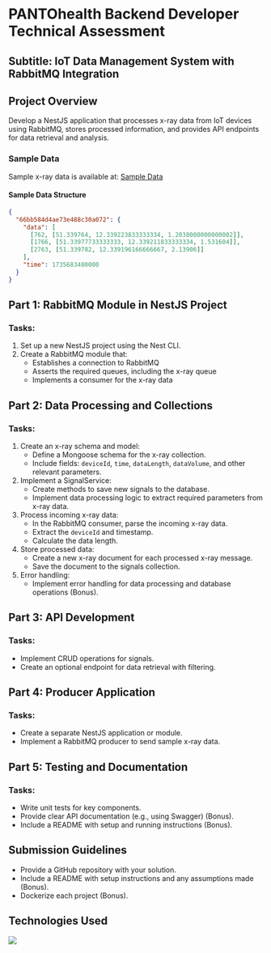 # PANTOhealth Backend Developer Technical Assessment

## Subtitle: IoT Data Management System with RabbitMQ Integration

## Project Overview

Develop a NestJS application that processes x-ray data from IoT devices using RabbitMQ, stores processed information, and provides API endpoints for data retrieval and analysis.

### Sample Data

Sample x-ray data is available at: [Sample Data](https://drive.google.com/file/d/1NTxLA_5OYx2kSnPlXkwQ2AzcLBxRlkTr/view?usp=sharing)

#### Sample Data Structure

```json
{
  "66bb584d4ae73e488c30a072": {
    "data": [
      [762, [51.339764, 12.339223833333334, 1.2038000000000002]],
      [1766, [51.33977733333333, 12.339211833333334, 1.531604]],
      [2763, [51.339782, 12.339196166666667, 2.13906]]
    ],
    "time": 1735683480000
  }
}
```

## Part 1: RabbitMQ Module in NestJS Project

### Tasks:

1. Set up a new NestJS project using the Nest CLI.
2. Create a RabbitMQ module that:
   - Establishes a connection to RabbitMQ
   - Asserts the required queues, including the x-ray queue
   - Implements a consumer for the x-ray data

## Part 2: Data Processing and Collections

### Tasks:

1. Create an x-ray schema and model:
   - Define a Mongoose schema for the x-ray collection.
   - Include fields: `deviceId`, `time`, `dataLength`, `dataVolume`, and other relevant parameters.
2. Implement a SignalService:
   - Create methods to save new signals to the database.
   - Implement data processing logic to extract required parameters from x-ray data.
3. Process incoming x-ray data:
   - In the RabbitMQ consumer, parse the incoming x-ray data.
   - Extract the `deviceId` and timestamp.
   - Calculate the data length.
4. Store processed data:
   - Create a new x-ray document for each processed x-ray message.
   - Save the document to the signals collection.
5. Error handling:
   - Implement error handling for data processing and database operations (Bonus).

## Part 3: API Development

### Tasks:

- Implement CRUD operations for signals.
- Create an optional endpoint for data retrieval with filtering.

## Part 4: Producer Application

### Tasks:

- Create a separate NestJS application or module.
- Implement a RabbitMQ producer to send sample x-ray data.

## Part 5: Testing and Documentation

### Tasks:

- Write unit tests for key components.
- Provide clear API documentation (e.g., using Swagger) (Bonus).
- Include a README with setup and running instructions (Bonus).

## Submission Guidelines

- Provide a GitHub repository with your solution.
- Include a README with setup instructions and any assumptions made (Bonus).
- Dockerize each project (Bonus).

## Technologies Used

<p align="left">
  <a href="https://skillicons.dev">
    <img src="https://skillicons.dev/icons?i=nodejs,npm,nestjs,rabbitmq,mongodb,prisma,ts,jest" />
  </a>
</p>
